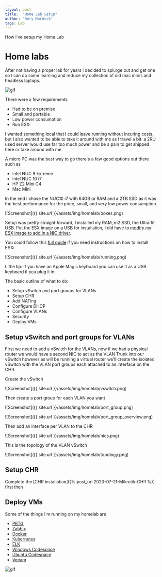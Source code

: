 ```yaml
---
layout: post
title:  "Home Lab Setup"
author: "Rory Murdock"
tags: Lab
---
```


How I've setup my Home Lab

# Home labs

After not having a proper lab for years I decided to splurge out and get one so I can do some learning and reduce my collection of old mac minis and headless laptops.

![gif](https://media.giphy.com/media/S9i8jJxTvAKVHVMvvW/giphy.gif)

There were a few requirements

* Had to be on premise
* Small and portable
* Low power consumption
* Run ESXi

 I wanted something local that I could leave running without incuring costs, but I also wanted to be able to take it around with me as I travel a bit. a 2RU used server would use far too much power and be a pain to get shipped here or take around with me.

 A micro PC was the best way to go there's a few good options out there such as

* Intel NUC 9 Extreme
* Intel NUC 10 i7
* HP Z2 Mini G4
* Mac Mini

In the end I chose the NUC10 i7 with 64GB or RAM and a 2TB SSD as it was the best performance for the price, small, and very low power consumption.

![Screenshot]({{ site.url }}/assets/img/homelab/boxes.png)

Setup was pretty straight forward, I installed my RAM, m2 SSD, the Ultra fit USB. Put the ESX image on a USB for installation, I did have to [modify my ESX image to add in a NIC driver](https://www.virten.net/2020/03/esxi-on-10th-gen-intel-nuc-comet-lake-frost-canyon/).

You could follow this [full guide](https://andrewroderos.com/vmware-esxi-home-lab-intel-nuc-frost-canyon/) if you need instructions on how to install ESXi.

![Screenshot]({{ site.url }}/assets/img/homelab/running.png)

Little tip: If you have an Apple Magic keyboard you can use it as a USB keyboard if you plug it in.

The basic outline of what to do:

* Setup vSwitch and port groups for VLANs
* Setup CHR
* Add NATing
* Configure DHCP
* Configure VLANs
* Security
* Deploy VMs

## Setup vSwitch and port groups for VLANs

First we need to add a vSwitch for the VLANs, now if we had a physical router we would have a second NIC to act as the VLAN Trunk into our vSwitch however as will be running a virtual router we'll create the isolated vSwitch with the VLAN port groups each attached to an interface on the CHR.

Create the vSwitch

![Screenshot]({{ site.url }}/assets/img/homelab/vswitch.png)

Then create a port group for each VLAN you want

![Screenshot]({{ site.url }}/assets/img/homelab/port_group.png)

![Screenshot]({{ site.url }}/assets/img/homelab/port_group_overview.png)

Then add an interface per VLAN to the CHR

![Screenshot]({{ site.url }}/assets/img/homelab/nics.png)

This is the topology of the VLAN vSwitch

![Screenshot]({{ site.url }}/assets/img/homelab/topology.png)

## Setup CHR

Complete the [CHR installation]({% post_url 2020-07-21-Mikrotik-CHR %}) first then

## Deploy VMs

Some of the things I'm running on my homelab are

* [PRTG](https://www.paessler.com/prtg)
* [Zabbix](https://www.zabbix.com/)
* [Docker](https://ubuntu.com/download)
* [Kubernetes](https://kubernetes.io/)
* [ELK](https://www.elastic.co/what-is/elk-stack)
* [Windows Codespace](https://docs.microsoft.com/en-us/visualstudio/codespaces/how-to/self-hosting-vscode)
* [Ubuntu Codespace](https://docs.microsoft.com/en-us/visualstudio/codespaces/how-to/self-hosting-vscode)
* [Veeam](https://www.veeam.com/blog/backup-replication-community-edition-features-description.html)

![gif](https://media.giphy.com/media/m2Q7FEc0bEr4I/giphy.gif)
